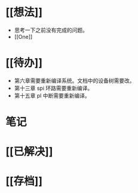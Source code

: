 # [[想法]]
- 思考一下之前没有完成的问题。
- [[One]]

# [[待办]]
- 第六章需要重新编译系统。文档中的设备树需要改。
- 第十三章 spi 环路需要重新编译。
- 第十五章 pl 中断需要重新编译。

# 笔记

# [[已解决]]

# [[存档]]